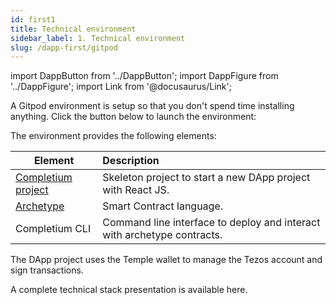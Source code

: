 ```yaml
---
id: first1
title: Technical environment
sidebar_label: 1. Technical environment
slug: /dapp-first/gitpod
---
```

import DappButton from '../DappButton';
import DappFigure from '../DappFigure';
import Link from '@docusaurus/Link';

A <Link to=''>Gitpod</Link> environment is setup so that you don't spend time installing anything. Click the button below to launch the environment:

<DappButton url="https://gitpod.io/#https://gitlab.com/completium/completium-dapp-first" txt="open environment"/>

The environment provides the following elements:

| Element | Description |
| -- | :-- |
| <a href='https://github.com/edukera/completium-dapp-first' target='_blank'>Completium project</a> | Skeleton project to start a new DApp project with <Link to='/docs/dapp-tools/react'>React JS</Link>. |
| <a href='https://archetype-lang.org/'>Archetype</a> | Smart Contract language. |
| <Link to='/docs/cli'>Completium CLI</Link> | Command line interface to deploy and interact with archetype contracts. |

The DApp project uses the <Link to='/docs/dapp-tools/thanos'>Temple wallet</Link> to manage the Tezos account and sign transactions.


A complete technical stack presentation is available <Link to='/docs/dapp-tools/'>here</Link>.
